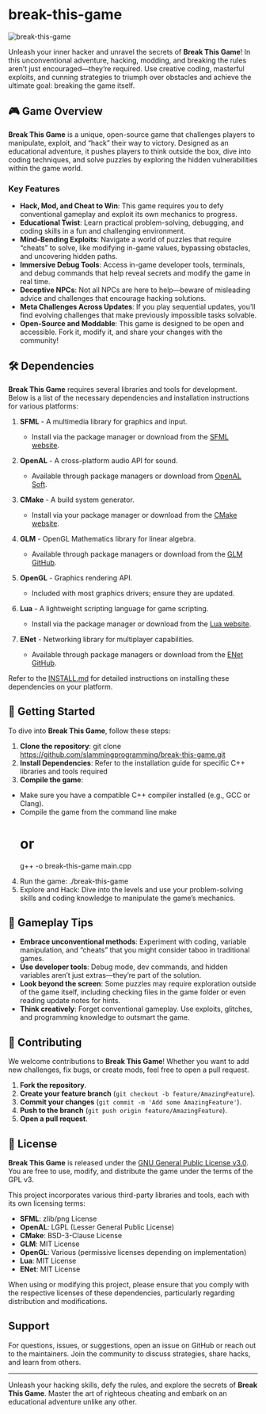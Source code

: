 # break-this-game

![break-this-game](game-screenshot.png)

Unleash your inner hacker and unravel the secrets of **Break This Game**! In this unconventional adventure, hacking, modding, and breaking the rules aren’t just encouraged—they’re required. Use creative coding, masterful exploits, and cunning strategies to triumph over obstacles and achieve the ultimate goal: breaking the game itself.

## 🎮 Game Overview

**Break This Game** is a unique, open-source game that challenges players to manipulate, exploit, and “hack” their way to victory. Designed as an educational adventure, it pushes players to think outside the box, dive into coding techniques, and solve puzzles by exploring the hidden vulnerabilities within the game world.

### **Key Features**

- **Hack, Mod, and Cheat to Win**: This game requires you to defy conventional gameplay and exploit its own mechanics to progress.
- **Educational Twist**: Learn practical problem-solving, debugging, and coding skills in a fun and challenging environment.
- **Mind-Bending Exploits**: Navigate a world of puzzles that require “cheats” to solve, like modifying in-game values, bypassing obstacles, and uncovering hidden paths.
- **Immersive Debug Tools**: Access in-game developer tools, terminals, and debug commands that help reveal secrets and modify the game in real time.
- **Deceptive NPCs**: Not all NPCs are here to help—beware of misleading advice and challenges that encourage hacking solutions.
- **Meta Challenges Across Updates**: If you play sequential updates, you’ll find evolving challenges that make previously impossible tasks solvable.
- **Open-Source and Moddable**: This game is designed to be open and accessible. Fork it, modify it, and share your changes with the community!

## 🛠️ Dependencies

**Break This Game** requires several libraries and tools for development. Below is a list of the necessary dependencies and installation instructions for various platforms:

1. **SFML** - A multimedia library for graphics and input.
   - Install via the package manager or download from the [SFML website](https://www.sfml-dev.org/download.php).

2. **OpenAL** - A cross-platform audio API for sound.
   - Available through package managers or download from [OpenAL Soft](https://openal-soft.org/).

3. **CMake** - A build system generator.
   - Install via your package manager or download from the [CMake website](https://cmake.org/download/).

4. **GLM** - OpenGL Mathematics library for linear algebra.
   - Available through package managers or download from the [GLM GitHub](https://github.com/g-truc/glm).

5. **OpenGL** - Graphics rendering API.
   - Included with most graphics drivers; ensure they are updated.

6. **Lua** - A lightweight scripting language for game scripting.
   - Install via the package manager or download from the [Lua website](https://www.lua.org/download.html).

7. **ENet** - Networking library for multiplayer capabilities.
   - Available through package managers or download from the [ENet GitHub](https://github.com/ADecayingSoul/enet).

Refer to the [INSTALL.md](docs/INSTALL.md) for detailed instructions on installing these dependencies on your platform.

## 🚀 Getting Started

To dive into **Break This Game**, follow these steps:

1. **Clone the repository**:
   git clone https://github.com/slammingprogramming/break-this-game.git
2. **Install Dependencies**: Refer to the installation guide for specific C++ libraries and tools required
3. **Compile the game**:
 - Make sure you have a compatible C++ compiler installed (e.g., GCC or Clang).
 - Compile the game from the command line
   make
   # or
   g++ -o break-this-game main.cpp
4. Run the game: 
   ./break-this-game
5. Explore and Hack: Dive into the levels and use your problem-solving skills and coding knowledge to manipulate the game’s mechanics.

## 🧩 Gameplay Tips

- **Embrace unconventional methods**: Experiment with coding, variable manipulation, and “cheats” that you might consider taboo in traditional games.
- **Use developer tools**: Debug mode, dev commands, and hidden variables aren’t just extras—they’re part of the solution.
- **Look beyond the screen**: Some puzzles may require exploration outside of the game itself, including checking files in the game folder or even reading update notes for hints.
- **Think creatively**: Forget conventional gameplay. Use exploits, glitches, and programming knowledge to outsmart the game.

## 🔧 Contributing

We welcome contributions to **Break This Game**! Whether you want to add new challenges, fix bugs, or create mods, feel free to open a pull request.

1. **Fork the repository**.
2. **Create your feature branch** (`git checkout -b feature/AmazingFeature`).
3. **Commit your changes** (`git commit -m 'Add some AmazingFeature'`).
4. **Push to the branch** (`git push origin feature/AmazingFeature`).
5. **Open a pull request**.

## 📜 License

**Break This Game** is released under the [GNU General Public License v3.0](LICENSE). You are free to use, modify, and distribute the game under the terms of the GPL v3. 

This project incorporates various third-party libraries and tools, each with its own licensing terms:

- **SFML**: zlib/png License
- **OpenAL**: LGPL (Lesser General Public License)
- **CMake**: BSD-3-Clause License
- **GLM**: MIT License
- **OpenGL**: Various (permissive licenses depending on implementation)
- **Lua**: MIT License
- **ENet**: MIT License

When using or modifying this project, please ensure that you comply with the respective licenses of these dependencies, particularly regarding distribution and modifications.

## Support

For questions, issues, or suggestions, open an issue on GitHub or reach out to the maintainers. Join the community to discuss strategies, share hacks, and learn from others.

---

Unleash your hacking skills, defy the rules, and explore the secrets of **Break This Game**. Master the art of righteous cheating and embark on an educational adventure unlike any other.